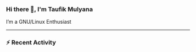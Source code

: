 ### Hi there 👋, I'm Taufik Mulyana

I’m a GNU/Linux Enthusiast

---
### :zap: Recent Activity
<!--START_SECTION:activity-->
